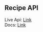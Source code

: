 ## Recipe API
Live Api: [Link](https://protected-temple-32092.herokuapp.com) <br />
Docs: [Link](https://www.postman.com/explore/collection/10462/recipeapi)
